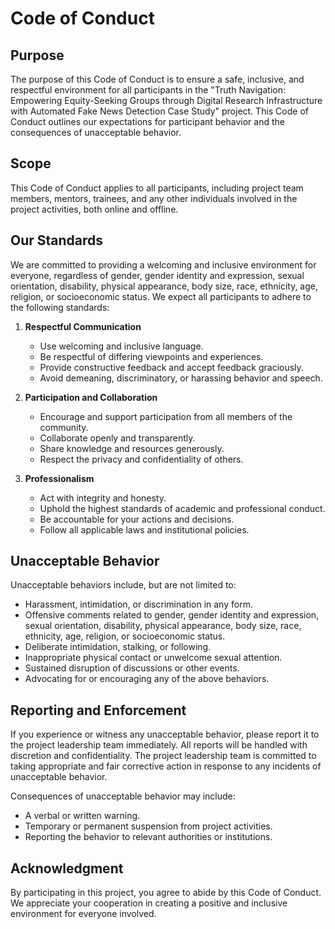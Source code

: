 # Code of Conduct

## Purpose
The purpose of this Code of Conduct is to ensure a safe, inclusive, and respectful environment for all participants in the "Truth Navigation: Empowering Equity-Seeking Groups through Digital Research Infrastructure with Automated Fake News Detection Case Study" project. This Code of Conduct outlines our expectations for participant behavior and the consequences of unacceptable behavior.

## Scope
This Code of Conduct applies to all participants, including project team members, mentors, trainees, and any other individuals involved in the project activities, both online and offline.

## Our Standards
We are committed to providing a welcoming and inclusive environment for everyone, regardless of gender, gender identity and expression, sexual orientation, disability, physical appearance, body size, race, ethnicity, age, religion, or socioeconomic status. We expect all participants to adhere to the following standards:

1. **Respectful Communication**
   - Use welcoming and inclusive language.
   - Be respectful of differing viewpoints and experiences.
   - Provide constructive feedback and accept feedback graciously.
   - Avoid demeaning, discriminatory, or harassing behavior and speech.

2. **Participation and Collaboration**
   - Encourage and support participation from all members of the community.
   - Collaborate openly and transparently.
   - Share knowledge and resources generously.
   - Respect the privacy and confidentiality of others.

3. **Professionalism**
   - Act with integrity and honesty.
   - Uphold the highest standards of academic and professional conduct.
   - Be accountable for your actions and decisions.
   - Follow all applicable laws and institutional policies.

## Unacceptable Behavior
Unacceptable behaviors include, but are not limited to:
- Harassment, intimidation, or discrimination in any form.
- Offensive comments related to gender, gender identity and expression, sexual orientation, disability, physical appearance, body size, race, ethnicity, age, religion, or socioeconomic status.
- Deliberate intimidation, stalking, or following.
- Inappropriate physical contact or unwelcome sexual attention.
- Sustained disruption of discussions or other events.
- Advocating for or encouraging any of the above behaviors.

## Reporting and Enforcement
If you experience or witness any unacceptable behavior, please report it to the project leadership team immediately. All reports will be handled with discretion and confidentiality. The project leadership team is committed to taking appropriate and fair corrective action in response to any incidents of unacceptable behavior.

Consequences of unacceptable behavior may include:
- A verbal or written warning.
- Temporary or permanent suspension from project activities.
- Reporting the behavior to relevant authorities or institutions.

## Acknowledgment
By participating in this project, you agree to abide by this Code of Conduct. We appreciate your cooperation in creating a positive and inclusive environment for everyone involved.
